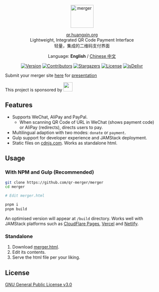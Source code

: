 <p align="center">
  <a href="https://merger.huangxin.org">
    <img alt="merger" src="https://edge.huangxin.org/images/2024/04/404313540.png" height="75">
  </a>
</p>

<p align="center">
<a href="https://qr.huangxin.org">qr.huangxin.org</a>
<br>
Lightweight, Integrated QR Code Payment Interface<br>轻量，集成的二维码支付界面
</p>
<p align="center">
Language: <strong>English</strong> / <a href="./README-CN.md">Chinese 中文</a>
</p>


<p align="center">
<a href="https://github.com/qr-merger/merger/releases"><img alt="Version" src="https://img.shields.io/github/release/qr-merger/merger/all.svg?style=flat-square"/></a>
<a href="https://github.com/qr-merger/merger/graphs/contributors"><img alt="Contributors" src="https://img.shields.io/github/contributors/qr-merger/merger.svg?style=flat-square"/></a>
<a href="https://github.com/qr-merger/merger/stargazers"><img alt="Stargazers" src="https://img.shields.io/github/stars/qr-merger/merger.svg?style=flat-square"/></a>
<a href="https://github.com/qr-merger/merger/blob/master/LICENSE"><img alt="License" src="https://img.shields.io/github/license/qr-merger/merger.svg?style=flat-square"/></a>
<a href="https://www.jsdelivr.com/package/gh/qr-merger/merger"><img alt="jsDelivr" src="https://data.jsdelivr.com/v1/package/gh/qr-merger/merger/badge"/></a>
</p>

Submit your merger site [here](https://github.com/qr-merger/merger/issues/4) for [presentation](https://merger.huangxin.org/#/en-gb/?id=other-demo-sites)

This project is sponsored by <a target="_blank" href="https://www.cloudflare.com"><img src="https://vip2.loli.io/2023/06/15/leUw2vnXKZRTcLE.png" height="30px"></a>

## Features

- Supports WeChat, AliPay and PayPal.
  - When scanning QR Code of URL in WeChat (shows payment code) or AliPay (redirects), directs users to pay.
- Multilingual adaption with two modes: `donate` or `payment`.
- Gulp support for developer experience and JAMStack deployment.
- Static files on [cdnjs.com](https://cdnjs.com/libraries/merger). Works as standalone html.

## Usage

### With NPM and Gulp (Recommended)
```bash
git clone https://github.com/qr-merger/merger
cd merger

# Edit merger.html

pnpm i
pnpm build
```
An optimised version will appear at `/build` directory. Works well with JAMStack platforms such as [CloudFlare Pages](https://pages.cloudflare.com), [Vercel](https://vercel.com) and [Netlify](https://www.netlify.com).

### Standalone

1. Download [merger.html](https://github.com/qr-merger/merger/blob/master/merger.html).
2. Edit its contents.
3. Serve the html file per your liking.


## License

[GNU General Public License v3.0](https://github.com/qr-merger/merger/blob/master/LICENSE)
